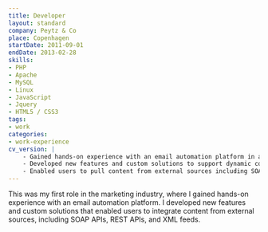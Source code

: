```yaml
---
title: Developer
layout: standard
company: Peytz & Co
place: Copenhagen
startDate: 2011-09-01
endDate: 2013-02-28
skills:
- PHP
- Apache
- MySQL
- Linux
- JavaScript
- Jquery
- HTML5 / CSS3
tags:
- work
categories:
- work-experience
cv_version: |
    - Gained hands-on experience with an email automation platform in a marketing-focused environment
    - Developed new features and custom solutions to support dynamic content integration
    - Enabled users to pull content from external sources including SOAP APIs, REST APIs, and XML feeds
---
```


This was my first role in the marketing industry, where I gained hands-on experience with an email automation platform. I developed new features and custom solutions that enabled users to integrate content from external sources, including SOAP APIs, REST APIs, and XML feeds.

